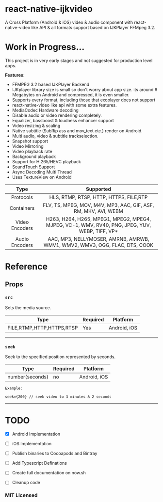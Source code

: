 

# react-native-ijkvideo
A Cross Platform (Android & iOS) video & audio component with react-native-video like API & all formats support based on IJKPlayer FFMpeg 3.2.

# Work in Progress... 
This project is in very early stages and not suggested for production level apps.

**Features:**

 - FFMPEG 3.2 based IJKPlayer Backend
 - IJKplayer library size is small so don't worry about app size. its around 6 Megabytes on Android and compressed, it is even smaller.
 - Supports every format, including those that exoplayer does not support
 - react-native-video like api with some extra features.
 - MediaCodec Hardware decoding
 - Disable audio or video rendering completely.
 - Equalizer, bassboost & loudness enhancer support
 - Video resizing & scaling
 - Native subtitle (SubRip ass and mov_text etc.) render on Android.
 - Multi audio, video & subtitle trackselection. 
 - Snapshot support
 - Video Mirroring
 - Video playback rate
 - Background playback
 - Support for H.265/HEVC playback
 - SoundTouch Support
 - Async Decoding Multi Thread
 - Uses TextureView on Android


|      Type   |  Supported   |
|:----------:|:---------------------:|
|   Protocols    |     HLS, RTMP, RTSP, HTTP, HTTPS, FILE,RTP |
|   Containers |   FLV, TS, MPEG, MOV, M4V, MP3, AAC, GIF, ASF, RM, MKV, AVI, WEBM |
| Video Encoders |  H263, H264, H265, MPEG1, MPEG2, MPEG4, MJPEG, VC-1, WMV, RV40, PNG, JPEG, YUV, WEBP, TIFF, VP* |
| Audio Encoders |  AAC, MP3, NELLYMOSER, AMRNB, AMRWB, WMV1, WMV2, WMV3, OGG, FLAC, DTS, COOK |


# Reference

## Props

### `src`

Sets the media source. 

| Type | Required |Platform|
| ---- | -------- |-------|
| FILE,RTMP,HTTP,HTTPS,RTSP | Yes |Android, iOS

---
### `seek`

Seek to the specified position represented by seconds.

| Type | Required |Platform|
| ---- | -------- |-------|
| number(seconds) | no |Android, iOS

    Example:
    
    seek={200} // seek video to 3 minutes & 2 seconds

---

# TODO

- [x]  Android Implementation
- [ ]  iOS Implementation
- [ ]  Publish binaries to Cocoapods and Bintray
- [ ]  Add Typescript Definations
- [ ]  Create full documentation on now.sh
- [ ]  Cleanup code


### MIT Licensed

